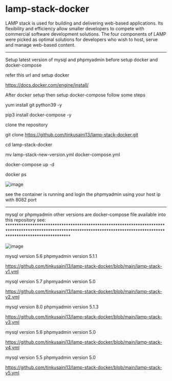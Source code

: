 # lamp-stack-docker
LAMP stack is used for building and delivering web-based applications. Its flexibility and efficiency allow smaller developers to compete with commercial software development solutions. The four components of LAMP were picked as optimal solutions for developers who wish to host, serve and manage web-based content.

********************************************************************************************************************************************************************************
Setup latest version of mysql and phpmyadmin before setup docker and docker-compose

refer this url and setup docker

https://docs.docker.com/engine/install/

After docker setup then setup docker-compose follow some steps

 yum install git  python39 -y
 
 pip3 install docker-compose -y


 clone the repository

 git clone https://github.com/tinkusaini13/lamp-stack-docker.git

 cd lamp-stack-docker
 
 mv lamp-stack-new-version.yml  docker-compose.yml
 
 docker-compose up -d
 
 docker ps
 
 
 ![image](https://user-images.githubusercontent.com/88707521/155124670-9005c987-ab92-4513-9aa5-ef66446b8cd3.png)


 
see the container is running and login the phpmyadmin using your host ip with 8082 port


***************************************************************************************************************************************************************************
  mysql or phpmyadmin other versions are docker-compose file available into this repository see: ***************************************************************************************************************************************************************************
 
 ![image](https://user-images.githubusercontent.com/88707521/155122830-13919a3f-463c-48b1-8a20-d504aa306350.png)


mysql version 5.6  phpmyadmin version 5.1.1

 https://github.com/tinkusaini13/lamp-stack-docker/blob/main/lamp-stack-v1.yml
 
 
mysql version 5.7  phpmyadmin version 5.0

https://github.com/tinkusaini13/lamp-stack-docker/blob/main/lamp-stack-v2.yml


mysql version 8.0  phpmyadmin version 5.1.3

https://github.com/tinkusaini13/lamp-stack-docker/blob/main/lamp-stack-v3.yml

mysql version 5.6  phpmyadmin version 5.0

https://github.com/tinkusaini13/lamp-stack-docker/blob/main/lamp-stack-v4.yml


mysql version 5.5  phpmyadmin version 5.0

https://github.com/tinkusaini13/lamp-stack-docker/blob/main/lamp-stack-v5.yml


 
 




